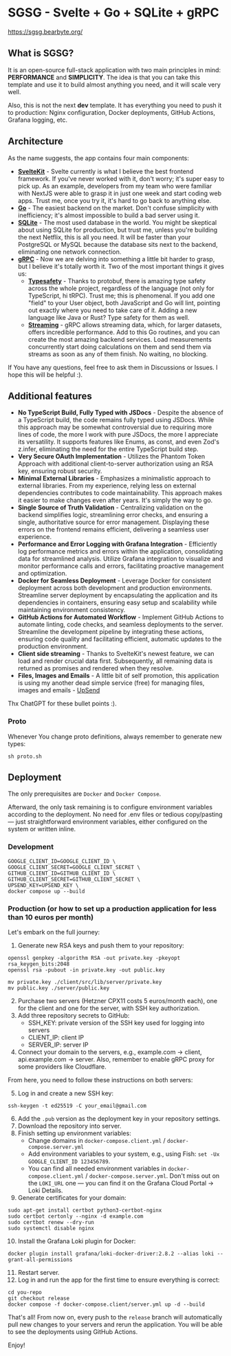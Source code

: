 # SGSG - Svelte + Go + SQLite + gRPC

https://sgsg.bearbyte.org/

## What is SGSG?

It is an open-source full-stack application with two main principles in mind: **PERFORMANCE** and **SIMPLICITY**. 
The idea is that you can take this template and use it to build almost anything you need, and it will scale very well.

Also, this is not the next **dev** template. It has everything you need to push it to production: Nginx configuration, Docker deployments, GitHub Actions, Grafana logging, etc.

## Architecture
As the name suggests, the app contains four main components:
- **[SvelteKit](https://kit.svelte.dev/)** - Svelte currently is what I believe the best frontend framework. If you've never worked with it, don't worry; it's super easy to pick up.
As an example, developers from my team who were familiar with NextJS were able to grasp it in just one week and start coding web apps. Trust me, once you try it, it's hard to go back to anything else.
- **[Go](https://go.dev/)** - The easiest backend on the market. Don't confuse simplicity with inefficiency; it's almost impossible to build a bad server using it.
- **[SQLite](https://www.sqlite.org/index.html)** - The most used database in the world. You might be skeptical about using SQLite for production, but trust me, unless you're building the next Netflix, this is all you need.
It will be faster than your PostgreSQL or MySQL because the database sits next to the backend, eliminating one network connection.
- **[gRPC](https://grpc.io/)** - Now we are delving into something a little bit harder to grasp, but I believe it's totally worth it. Two of the most important things it gives us:
    - **[Typesafety](https://protobuf.dev/)** - Thanks to protobuf, there is amazing type safety across the whole project, regardless of the language (not only for TypeScript, hi tRPC). Trust me; this is phenomenal.
  If you add one "field" to your User object, both JavaScript and Go will lint, pointing out exactly where you need to take care of it. Adding a new language like Java or Rust? Type safety for them as well.
    - **[Streaming](https://grpc.io/docs/what-is-grpc/core-concepts/#server-streaming-rpc)** - gRPC allows streaming data, which, for larger datasets, offers incredible performance. Add to this Go routines, and you can create the most amazing backend services.
  Load measurements concurrently start doing calculations on them and send them via streams as soon as any of them finish. No waiting, no blocking.

If You have any questions, feel free to ask them in Discussions or Issues. I hope this will be helpful :).

## Additional features
- **No TypeScript Build, Fully Typed with JSDocs** - Despite the absence of a TypeScript build, the code remains fully typed using JSDocs. While this approach may be somewhat controversial due to requiring more lines of code, the more I work with pure JSDocs, the more I appreciate its versatility.
It supports features like Enums, as const, and even Zod's z.infer<typeof User>, eliminating the need for the entire TypeScript build step.
- **Very Secure OAuth Implementation** - Utilizes the Phantom Token Approach with additional client-to-server authorization using an RSA key, ensuring robust security.
- **Minimal External Libraries** - Emphasizes a minimalistic approach to external libraries. From my experience, relying less on external dependencies contributes to code maintainability. This approach makes it easier to make changes even after years. It's simply the way to go.
- **Single Source of Truth Validation** - Centralizing validation on the backend simplifies logic, streamlining error checks, and ensuring a single, authoritative source for error management. Displaying these errors on the frontend remains efficient, delivering a seamless user experience.
- **Performance and Error Logging with Grafana Integration** - Efficiently log performance metrics and errors within the application, consolidating data for streamlined analysis. Utilize Grafana integration to visualize and monitor performance calls and errors, facilitating proactive management and optimization.
- **Docker for Seamless Deployment** - Leverage Docker for consistent deployment across both development and production environments. Streamline server deployment by encapsulating the application and its dependencies in containers, ensuring easy setup and scalability while maintaining environment consistency.
- **GitHub Actions for Automated Workflow** - Implement GitHub Actions to automate linting, code checks, and seamless deployments to the server. Streamline the development pipeline by integrating these actions, ensuring code quality and facilitating efficient, automatic updates to the production environment.
- **Client side streaming** - Thanks to SvelteKit's newest feature, we can load and render crucial data first. Subsequently, all remaining data is returned as promises and rendered when they resolve.
- **Files, Images and Emails** - A little bit of self promotion, this application is using my another dead simple service (free) for managing files, images and emails - [UpSend](https://www.upsend.app)

Thx ChatGPT for these bullet points :).

### Proto

Whenever You change proto definitions, always remember to generate new types:
```
sh proto.sh
```

## Deployment

The only prerequisites are `Docker` and `Docker Compose`. 

Afterward, the only task remaining is to configure environment variables according to the deployment. No need for .env files or tedious copy/pasting — just straightforward environment variables, either configured on the system or written inline.

### Development
```
GOOGLE_CLIENT_ID=GOOGLE_CLIENT_ID \
GOOGLE_CLIENT_SECRET=GOOGLE_CLIENT_SECRET \
GITHUB_CLIENT_ID=GITHUB_CLIENT_ID \
GITHUB_CLIENT_SECRET=GITHUB_CLIENT_SECRET \
UPSEND_KEY=UPSEND_KEY \
docker compose up --build
```

### Production (or how to set up a production application for less than 10 euros per month)

Let's embark on the full journey:

1. Generate new RSA keys and push them to your repository:
```
openssl genpkey -algorithm RSA -out private.key -pkeyopt rsa_keygen_bits:2048
openssl rsa -pubout -in private.key -out public.key

mv private.key ./client/src/lib/server/private.key
mv public.key ./server/public.key
```
2. Purchase two servers (Hetzner CPX11 costs 5 euros/month each), one for the client and one for the server, with SSH key authorization.
3. Add three repository secrets to GitHub:
   - SSH_KEY: private version of the SSH key used for logging into servers
   - CLIENT_IP: client IP
   - SERVER_IP: server IP
4. Connect your domain to the servers, e.g., example.com -> client, api.example.com -> server. Also, remember to enable gRPC proxy for some providers like Cloudflare.

From here, you need to follow these instructions on both servers:

5. Log in and create a new SSH key:
```
ssh-keygen -t ed25519 -C your_email@gmail.com
```
6. Add the `.pub` version as the deployment key in your repository settings.
7. Download the repository into server.
8. Finish setting up environment variables:
    - Change domains in `docker-compose.client.yml` / `docker-compose.server.yml` 
    - Add environment variables to your system, e.g., using Fish: `set -Ux GOOGLE_CLIENT_ID 123456789`.
    - You can find all needed environment variables in `docker-compose.client.yml` / `docker-compose.server.yml`. Don't miss out on the `LOKI_URL` one — you can find it on the Grafana Cloud Portal -> Loki Details.
9. Generate certificates for your domain:
```
sudo apt-get install certbot python3-certbot-nginx
sudo certbot certonly --nginx -d example.com
sudo certbot renew --dry-run
sudo systemctl disable nginx
```
10. Install the Grafana Loki plugin for Docker:
```
docker plugin install grafana/loki-docker-driver:2.8.2 --alias loki --grant-all-permissions
```
11. Restart server.
12. Log in and run the app for the first time to ensure everything is correct:
```
cd you-repo
git checkout release
docker compose -f docker-compose.client/server.yml up -d --build
```

That's all! From now on, every push to the `release` branch will automatically pull new changes to your servers and rerun the application. You will be able to see the deployments using GitHub Actions.

Enjoy!
